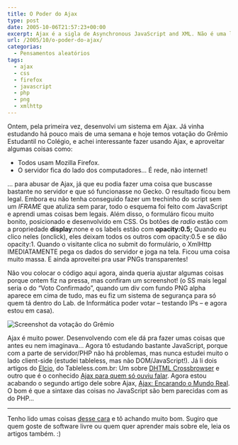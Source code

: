 ```yaml
---
title: O Poder do Ajax
type: post
date: 2005-10-06T21:57:23+00:00
excerpt: Ajax é a sigla de Asynchronous JavaScript and XML. Não é uma linguagem, nem uma tecnologia; como eu antes pensava. É simplesmente uma maneira de trabalhar com o cliente e o servidor juntos, usando XmlHttpRequest do JavaScript.
url: /2005/10/o-poder-do-ajax/
categorias:
  - Pensamentos aleatórios
tags:
  - ajax
  - css
  - firefox
  - javascript
  - php
  - png
  - xmlhttp
---
```


Ontem, pela primeira vez, desenvolvi um sistema em Ajax. Já vinha estudando há pouco mais de uma semana e hoje temos votação do Grêmio Estudantil no Colégio, e achei interessante fazer usando Ajax, e aproveitar algumas coisas como:

- Todos usam Mozilla Firefox.
- O servidor fica do lado dos computadores… É rede, não internet!

… para abusar de Ajax, já que eu podia fazer uma coisa que buscasse bastante no servidor e que só funcionasse no Gecko. O resultado ficou bem legal. Embora eu não tenha conseguido fazer um trechinho do script sem um _IFRAME_ que atuliza sem parar, todo o esquema foi feito com JavaScript e aprendi umas coisas bem legais. Além disso, o formuláro ficou muito bonito, posicionado e desenvolvido em CSS. Os botões de _radio_ estão com a propriedade **display**:none e os labels estão com **opacity:0.5;** Quando eu clico neles (onclick), eles deixam todos os outros com opacity:0.5 e se dão opacity:1. Quando o visitante clica no submit do formulário, o XmlHttp IMEDIATAMENTE pega os dados do servidor e joga na tela. Ficou uma coisa muito massa. E ainda aproveitei pra usar PNGs transparentes!

Não vou colocar o código aqui agora, ainda queria ajustar algumas coisas porque ontem fiz na pressa, mas confiram um screenshot! (o SS mais legal seria o do “Voto Confirmado”, quando um div com fundo PNG alpha aparece em cima de tudo, mas eu fiz um sistema de segurança para só quem tá dentro do Lab. de Informática poder votar – testando IPs – e agora estou em casa).

![Screenshot da votação do Grêmio](https://farm1.staticflickr.com/28/50181099_82979ab12d.jpg)

Ajax é muito power. Desenvolvendo com ele dá pra fazer umas coisas que antes eu nem imaginava… Agora tô estudando bastante JavaScript, porque com a parte de servidor/PHP não há problemas, mas nunca estudei muito o lado client-side (estudei tableless, mas não DOM/JavaScript!). Já li dois artigos do [Elcio][2], do Tableless.com.br: Um sobre [DHTML Crossbrowser][3] e outro que é o conhecido [Ajax para quem só ouviu falar][4]. Agora estou acabando o segundo artigo dele sobre Ajax, [Ajax: Encarando o Mundo Real][5]. O bom é que a sintaxe das coisas no JavaScript são bem parecidas com as do PHP…

---

Tenho lido umas coisas [desse cara][6] e tô achando muito bom. Sugiro que quem goste de software livre ou quem quer aprender mais sobre ele, leia os artigos também. :)

[2]: http://www.elcio.com.br
[3]: http://elcio.com.br/crossbrowser/
[4]: http://www.tableless.com.br/ajaxdemo
[5]: http://www.tableless.com.br/ajaxdemo2
[6]: http://falcondark.blogspot.com
